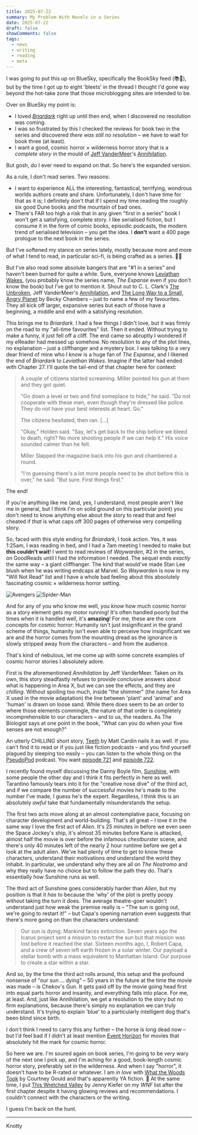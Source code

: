 ```yaml
---
title: 2025-07-22
summary: My Problem With Novels in a Series
date: 2025-07-22
draft: false
showComments: false
tags:
  - news
  - writing
  - reading
  - meta
---
```


I was going to put this up on BlueSky, specifically the BookSky feed (📚💙), but by the time I got up to eight 'bleets' in the thread I thought I'd gone way beyond the hot-take zone that those microblogging sites are intended to be.

Over on BlueSky my point is:

 - I loved *[Briardark](https://briardark.com/)* right up until then end, when I discovered no resolution was coming.
 - I was so frustrated by this I checked the reviews for book two in the series and discovered *there was still no resolution* – we have to wait for book three (at least).
 - I want a good, cosmic horror × wilderness horror story that is a *complete story* in the mould of [Jeff VanderMeer](https://bsky.app/profile/jeffvandermeer.bsky.social)'s [Annihilation](https://www.jeffvandermeer.com/book/annihilation).

But gosh, do I ever need to expand on that. So here's the expanded version.

As a rule, I don't read series. Two reasons:

* I want to experience ALL the interesting, fantastical, terrifying, wondrous worlds authors create and share. Unfortunately, I don't have time for that as it is; I definitely don't that if I spend my time reading the roughly six good Dune books and the mountain of bad ones.
* There's FAR too high a risk that in any given "first in a series" book I won't get a satisfying, complete story. I like serialised fiction, but I consume it in the form of comic books, episodic podcasts, the modern trend of serialised television – you get the idea. I **don't** want a 400 page prologue to the next book in the series.

But I've softened my stance on series lately, mostly because more and more of what I tend to read, in particular sci-fi, is being crafted as a series. 😮‍💨

But I've also read some absolute bangers that are "#1 in a series" and haven't been burned for quite a while. Sure, everyone knows [Leviathan Wakes](https://www.jamessacorey.com/books/leviathan-wakes/), (you probably know the series name, _The Expanse_ even if you don't know the book) but I've got to mention it. Shout out to C. L. Clark's [The Unbroken](https://en.wikipedia.org/wiki/The_Unbroken), Jeff VanderMeer's [Annihilation](https://en.wikipedia.org/wiki/Annihilation_(VanderMeer_novel)), and [The Long Way to a Small, Angry Planet](https://en.wikipedia.org/wiki/The_Long_Way_to_a_Small,_Angry_Planet) by Becky Chambers – just to name a few of my favourites. They all kick off larger, expansive series but each of those have a beginning, a middle and end with a satisfying resolution.

This brings me to *Briardark*. I had a few things I didn't love, but it was firmly on the road to my "all-time favourites" list. Then it ended. Without trying to make a funny, it just fell off a cliff. The end came so abruptly I wondered if my eReader had messed up somehow. No resolution to any of the plot lines, no explanation – just a cliffhanger and a mystery box. I was talking to a very dear friend of mine who I *know* is a huge fan of *The Expanse*, and I likened the end of *Briardark* to *Leviathan Wakes*. Imagine if the latter had ended with Chapter 27. I'll quote the tail-end of that chapter here for context:

> A couple of citizens started screaming. Miller pointed his gun at them and they got quiet.
>
> "Go down a level or two and find someplace to hide," he said. "Do not cooperate with these men, even though they're dressed like police. They do not have your best interests at heart. Go."
>
> The citizens hesitated, then ran. […]
>
> "Okay," Holden said. "Say, let's get back to the ship before we bleed to death, right? No more shooting people if we can help it." His voice sounded calmer than he felt.
>
> Miller Slapped the magazine back into his gun and chambered a round.
>
> "I'm guessing there's a lot more people need to be shot before this is over," he said. "But sure. First things first."

The end!

If you're anything like me (and, yes, I understand, most people aren't like me in general, but I think I'm on solid ground on this particular point) you don't need to know anything else about the story to read that and feel cheated if *that* is what caps off 300 pages of otherwise very compelling story.

So, faced with this style ending for *Briardark*, I took action. Yes, it was 1:25am, I was reading in bed, and I had a 7am meeting I needed to make but **this couldn't wait**! I went to read reviews of *Waywarden*, #2 in the series, on GoodReads until I had the information I needed. The sequel ends *exactly* the same way – a giant cliffhanger. The kind that would've made Stan Lee blush when he was writing endcaps at Marvel. So *Waywarden* is now in my "Will Not Read" list and I have a whole bad feeling about this absolutely fascinating cosmic × wilderness horror setting.

![Avengers](/images/Avengers-Endcap-1.png)
![Spider-Man](/images/Spider-Man-Endcap-1.png)

And for any of you who know me well, you *know* how much cosmic horror as a story element gets my motor running! It's often handled poorly but the times when it is handled well, it's **amazing**! For me, these are the core concepts for cosmic horror: Humanity isn't just insignificant in the grand scheme of things, humanity isn't even able to perceive how insignificant we are and the horror comes from the mounting dread as the ignorance is slowly stripped away from the characters – and from the audience.

That's kind of nebulous, let me come up with some concrete examples of cosmic horror stories I absolutely adore.

First is the aforementioned *Annihilation* by Jeff VanderMeer. Taken on its own, this story steadfastly refuses to provide conclusive answers about what is happening in Area X, but we can see the effects, and they are *chilling*. Without spoiling too much, inside "the shimmer" (the name for Area X used in the movie adaptation) the line between 'plant' and 'animal' and 'human' is drawn on loose sand. While there does seem to be an order to where those elements commingle, the nature of that order is completely incomprehensible to our characters – and to us, the readers. As The Biologist says at one point in the book, "What can you do when your five senses are not enough?"

An utterly CHILLING short story, [Teeth](https://www.isfdb.org/cgi-bin/title.cgi?102180) by Matt Cardin nails it as well. If you can't find it to read or if you just like fiction podcasts – and you find yourself plagued by sleeping too easily – you can listen to the whole thing on the [PseudoPod](https://pseudopod.org/) podcast. You want [episode 721](https://pseudopod.org/2020/09/11/pseudopod-721-teeth-part-1/) and [episode 722](https://pseudopod.org/2020/09/18/pseudopod-722-teeth-part-2/).

I recently found myself discussing the Danny Boyle film, [Sunshine](https://www.imdb.com/title/tt0448134/), with some people the other day and I think it fits perfectly in here as well. Tarantino famously tears into it for the "creative nose dive" of the third act, and if we compare the number of successful movies he's made to the number I've made, I guess he's the expert. Regardless, I think this is an absolutely *awful* take that fundamentally misunderstands the setup.

The first two acts move along at an almost contemplative pace, focusing on character development and world-building. That's all great – I love it in the same way I love the first act of *Alien*. It's 25 minutes in before we even seen the Space Jockey's ship, it's almost 35 minutes before Kane is attacked, almost half the movie is over before the infamous *chestburster* scene, and there's only 40 minutes left of the nearly 2 hour runtime before we get a look at the adult alien.  We've had plenty of time to get to know these characters, understand their motivations *and* understand the world they inhabit. In particular, we understand why they are all on *The Nostromo* and why they really have no choice but to follow the path they do. That's essentially how Sunshine runs as well.

The third act of Sunshine goes considerably harder than *Alien*, but my position is that it *has* to because the 'why' of the plot is pretty poopy without taking the turn it does. The average theatre-goer wouldn't understand just how weak the premise really is – "The sun is going out, we're going to restart it!" – but Capa's opening narration even suggests that there's more going on than the characters understand:

> Our sun is dying. Mankind faces extinction. Seven years ago the Icarus project sent a mission to restart the sun but that mission was lost before it reached the star. Sixteen months ago, I, Robert Capa, and a crew of seven left earth frozen in a solar winter. Our payload a stellar bomb with a mass equivalent to Manhattan Island. Our purpose to create a star within a star.

And so, by the time the third act rolls around, this setup and the profound nonsense of "our sun … dying" – 50 years in the future at the time the movie was made – is Chekov's Gun. It gets paid off by the movie going head first into equal parts horror and insanity, and everything falls into place. For me, at least. And, just like Annihilation, we get a resolution to the story but no firm explanations, because there's simply no explanation we can truly understand. It's trying to explain 'blue' to a particularly intelligent dog that's been blind since birth.

I don't think I need to carry this any further – the horse is long dead now – but I'd feel bad if I didn't at least mention [Event Horizon](https://www.imdb.com/title/tt0119081/) for movies that absolutely hit the mark for cosmic horror.

So here we are. I'm soured again on book series, I'm going to be *very* wary of the next one I pick up, and I'm aching for a good, book-length cosmic horror story, preferably set in the wilderness. And when I say "horror", it doesn't have to be R-rated or whatever. I am *in love* with [What the Woods Took](https://us.macmillan.com/books/9781250340672/whatthewoodstook/) by Courtney Gould and that's apparently YA fiction. 🤷 At the same time, I put [This Wretched Valley](https://www.penguinrandomhouse.com/books/730666/this-wretched-valley-by-jenny-kiefer/) by Jenny Kiefer on my *WNF* list after the first chapter despite it having glowing reviews and recommendations. I couldn't connect with the characters or the writing. 

I guess I'm back on the hunt.
***
<signature>Knotty</signature>
